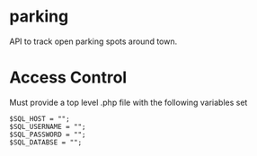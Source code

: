 # parking
API to track open parking spots around town.

# Access Control

Must provide a top level .php file with the following variables set

```
$SQL_HOST = "";
$SQL_USERNAME = "";
$SQL_PASSWORD = "";
$SQL_DATABSE = "";
```
